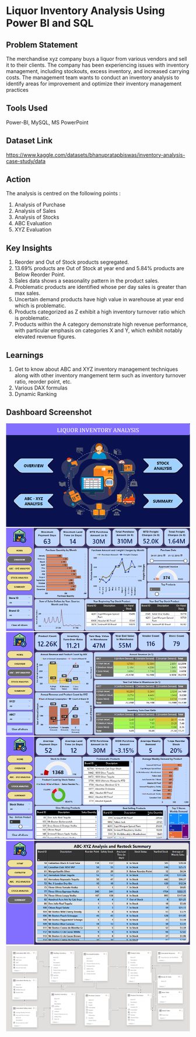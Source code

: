 # Liquor Inventory Analysis Using Power BI and SQL

## Problem Statement
The merchandise xyz company buys a liquor from various vendors and sell it to their clients.
The company has been experiencing issues with inventory management, including stockouts, excess inventory, and increased carrying costs. 
The management team wants to conduct an inventory analysis to identify areas for improvement and optimize their inventory management practices  

## Tools Used
Power-BI, MySQL, MS PowerPoint

## Dataset Link
https://www.kaggle.com/datasets/bhanupratapbiswas/inventory-analysis-case-study/data

## Action
The analysis is centred on the following points :
1) Analysis of Purchase
2) Analysis of Sales
3) Analysis of Stocks 
4) ABC Evaluation
5) XYZ Evaluation

## Key Insights
1) Reorder and Out of Stock products segregated.
2) 13.69% products are Out of Stock at year end and 5.84% products are Below Reorder Point.
3) Sales data shows a seasonality pattern in the product sales.
4) Problematic products are identified whose per day sales is greater than max sales.
5) Uncertain demand products have high value in warehouse at year end which is problematic.
6) Products categorized as Z exhibit a high inventory turnover ratio which is problematic.
7) Products within the A category demonstrate high revenue performance, with particular emphasis on categories X and Y, which exhibit notably elevated revenue figures.

## Learnings
1) Get to know about ABC and XYZ inventory management techniques along with other inventory mangement term such as inventory turnover ratio, reorder point, etc.
2) Various DAX formulas
3) Dynamic Ranking

## Dashboard Screenshot
![Image](Dashboard_Screenshot/Home.png)
![Image](Dashboard_Screenshot/overview.png)
![Image](Dashboard_Screenshot/ABC_XYZ.png)
![Image](Dashboard_Screenshot/Stock.png)
![Image](Dashboard_Screenshot/summary.png)
![Image](Dashboard_Screenshot/Data_Modeling.png)




